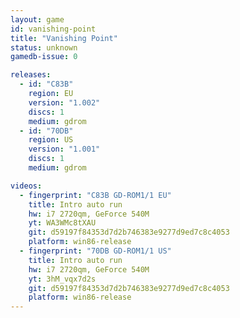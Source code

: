 ```yaml
---
layout: game
id: vanishing-point
title: "Vanishing Point"
status: unknown
gamedb-issue: 0

releases:
  - id: "C83B"
    region: EU
    version: "1.002"
    discs: 1
    medium: gdrom
  - id: "70DB"
    region: US
    version: "1.001"
    discs: 1
    medium: gdrom

videos:
  - fingerprint: "C83B GD-ROM1/1 EU"
    title: Intro auto run
    hw: i7 2720qm, GeForce 540M
    yt: WA3WMc8tXAU
    git: d59197f84353d7d2b746383e9277d9ed7c8c4053
    platform: win86-release
  - fingerprint: "70DB GD-ROM1/1 US"
    title: Intro auto run
    hw: i7 2720qm, GeForce 540M
    yt: 3hM_vqx7d2s
    git: d59197f84353d7d2b746383e9277d9ed7c8c4053
    platform: win86-release
---
```

